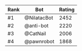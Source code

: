 Rank|Bot|Rating
---|---|---
#1|@NilatacBot|2452
#2|@anti-bot|2220
#3|@CatNail|2006
#4|@pawnrobot|1868
